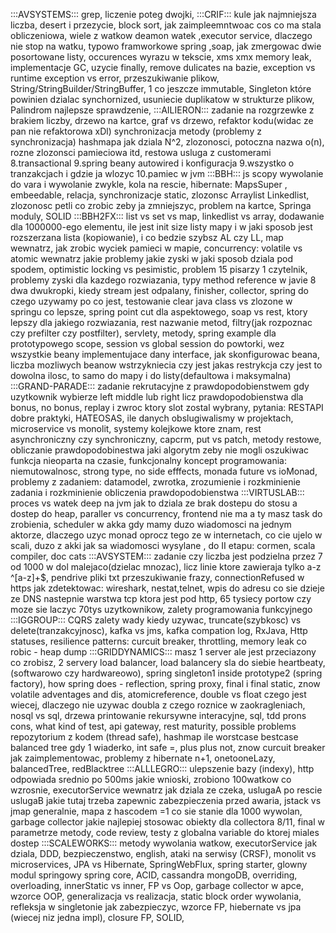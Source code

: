 :::AVSYSTEMS:::
grep,
liczenie poteg dwojki,
:::CRIF:::
kule jak najmniejsza liczba,
desert i przezycie,
block sort,
jak zaimpleemntwoac cos co ma stala obliczeniowa,
wiele z watkow deamon watek ,executor service, dlaczego nie stop na watku,
typowo framworkowe spring ,soap,
jak zmergowac dwie posortowane listy,
occurences wyrazu w tekscie,
xms xmx memory leak,
implementacje GC,
uzycie finally,
remove dulicates na bazie,
exception vs runtime exception vs error,
przeszukiwanie plikow,
String/StringBuilder/StringBuffer,
1 co jeszcze immutable,
Singleton które powinien dzialac synchornized,
usuniecie duplikatow w strukturze plikow,
Palindrom najlepsze sprawdzenie,
:::AILIERON:::
zadanie na rozgrzewke z brakiem liczby,
drzewo na kartce,
graf vs drzewo,
refaktor kodu(widac ze pan nie refaktorowa xDl)
synchronizacja metody (problemy z synchronizacja) 
hashmapa jak dziala 
N^2, zlozonosci, potoczna nazwa o(n),
rozne zlozonsci pamieciowa itd,
restowa usluga z customerami 8.transactional 9.spring beany autowired i konfiguracja 9.wszystko o tranzakcjach i gdzie ja wlozyc 10.pamiec w jvm 
:::BBH:::
js scopy wywolanie do vara i wywolanie zwykle,
kola na rescie,
hibernate: MapsSuper , embeedable, relacja,
synchronizacje static,
zlozonsc Arraylist Linkedlist,
zlozonosc petli co zrobic zeby ja zmniejszyc,
problem na kartce,
Springa moduly,
SOLID
:::BBH2FX:::
list vs set vs map,
linkedlist vs array, dodawanie dla 1000000-ego elementu,
ile jest init size listy mapy i w jaki sposob jest rozszerzana lista (kopiowanie), i co bedzie szybsz AL czy LL,
map wewnatrz, jak zrobic wyciek pamieci w mapie,
concurrency: volatile vs atomic wewnatrz jakie problemy jakie zyski w jaki sposob dziala pod spodem,
optimistic locking vs pesimistic, problem 15 pisarzy 1 czytelnik, problemy zyski dla kazdego rozwiazania,
typy method reference w javie 8 dwa dwukropki, kiedy stream jest odpalany, finisher, collector,
spring do czego uzywamy po co jest,
testowanie clear java class vs zlozone w springu co lepsze,
spring point cut dla aspektowego,
soap vs rest, ktory lepszy dla jakiego rozwiazania,
rest nazwanie metod,
filtry(jak rozpoznac czy prefilter czy postfilter), servlety, metody,
spring example dla prototypowego scope, session vs global session do powtorki,
wez wszystkie beany implementujace dany interface,
jak skonfigurowac beana,
liczba mozliwych beanow wstrzykniecia czy jest jakas restrykcja czy jest to dowolna ilosc, to samo do mapy i do listy(defaultowa i maksymalna)
:::GRAND-PARADE:::
zadanie rekrutacyjne z prawdopodobienstwem gdy uzytkownik wybierze left middle lub right licz prawdopodobienstwa dla bonus, no bonus, replay i zwroc ktory slot zostal wybrany,
pytania: RESTAPI dobre praktyki, HATEOSAS,
ile danych obslugiwalismy w projektach,
microservice vs monolit,
systemy kolejkowe ktore znam,
rest asynchroniczny czy synchroniczny,
capcrm,
put vs patch,
metody restowe,
obliczanie prawdopodobinestwa jaki algorytm zeby nie mogli oszukiwac funkcja nieoparta na czasie,
funkcjonalny koncept programowania: niemutowalnosc, strong type, no side efffects,
monada future vs ioMonad,
problemy z zadaniem: datamodel, zwrotka, zrozumienie i rozkminienie zadania i rozkminienie obliczenia prawdopodobienstwa
:::VIRTUSLAB:::
proces vs watek deep na jvm jak to dziala ze brak dostepu do stosu a dostep do heap,
paraller vs concurrency,
frontend nie ma a ty masz task do zrobienia,
scheduler w akka gdy mamy duzo wiadomosci na jednym aktorze,
dlaczego uzyc monad oprocz tego ze w internetach, co cie ujelo w scali,
duzo z akki jak sa wiadomosci wysylane , do II etapu: cormen, scala compiler, doc cats
:::AVSYSTEM:::
zadanie czy liczba jest podzielna przez 7 od 1000 w dol malejaco(dzielac mnozac),
licz linie ktore zawieraja tylko a-z ^[a-z]+$,
pendrive pliki txt przeszukiwanie frazy,
connectionRefused w https jak zdetektowac: wireshark, nestat,telnet,
wpis do adresu co sie dzieje  ze DNS nastepnie warstwa tcp ktora jest pod http,
65 tysiecy portow czy moze sie laczyc 70tys uzytkownikow,
zalety programowania funkcyjnego
:::IGGROUP:::
CQRS zalety wady kiedy uzywac,
truncate(szybkosc) vs delete(tranzakcyjnosc),
kafka vs jms, kafka compation log,
RxJava,
Http statuses,
resilience patterns: curcuit breaker, throttling,
memory leak co robic - heap dump
:::GRIDDYNAMICS:::
 masz 1 server ale jest przeciazony co zrobisz, 2 servery load balancer, load balancery sla do siebie heartbeaty, (softwarowo czy hardwareowo),
spring singleton1 inside prototype2 (spring factory),
how spring does - reflection, spring proxy,
final i final static,
znow volatile adventages and dis, atomicreference,
double vs float czego jest wiecej,
dlaczego nie uzywac doubla z czego roznice w zaokragleniach,
nosql vs sql,
drzewa printowanie rekursywne interacyjne, sql,
tdd prons cons, what kind of test,
api gateway,
rest maturity,
possible problems repozytorium z kodem (thread safe),
hashmap ile worstcase bestcase balanced tree gdy 1 wiaderko,
int safe  =, plus plus not,
znow curcuit breaker jak zaimplementowac,
problemy z hibernate n+1,
onetooneLazy,
balancedTree, redBlacktree
:::ALLLEGRO:::
ulepszenie bazy (indexy),
http odpowiada srednio po 500ms jakie wnioski,
zrobiono 100watkow co wzrosnie,
executorService wewnatrz jak dziala ze czeka,
uslugaA po rescie uslugaB jakie tutaj trzeba zapewnic zabezpieczenia przed awaria,
jstack vs jmap generalnie,
mapa z hascodem =1 co sie stanie dla 1000 wywolan,
garbage collector jakie najlepiej stosowac obiekty dla collectora 8/11,
final w parametrze metody,
code review,
testy z globalna variable do ktorej miales dostep
:::SCALEWORKS:::
metody wywolania watkow,
executorService jak dziala,
DDD,
bezpieczenstwo,
english,
ataki na serwisy (CRSF),
monolit vs microservices,
JPA vs Hibernate,
SpringWebFlux,
spring starter, glowny modul springowy spring core,
ACID,
cassandra mongoDB,
overriding, overloading,
innerStatic vs inner,
FP vs Oop,
garbage collector w apce,
wzorce OOP,
generalizacja vs realizacja,
static block order wywolania,
refleksja w singletonie jak zabezpieczyc,
wzorce FP,
hiebernate vs jpa (wiecej niz jedna impl),
closure FP,
SOLID,
